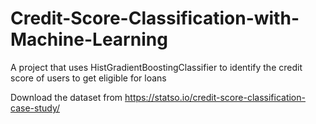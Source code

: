 # Credit-Score-Classification-with-Machine-Learning
A project that uses HistGradientBoostingClassifier to identify the credit score of users to get eligible for loans

Download the dataset from https://statso.io/credit-score-classification-case-study/
